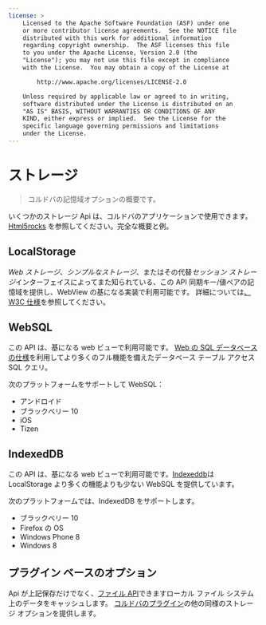 ```yaml
---
license: >
    Licensed to the Apache Software Foundation (ASF) under one
    or more contributor license agreements.  See the NOTICE file
    distributed with this work for additional information
    regarding copyright ownership.  The ASF licenses this file
    to you under the Apache License, Version 2.0 (the
    "License"); you may not use this file except in compliance
    with the License.  You may obtain a copy of the License at

        http://www.apache.org/licenses/LICENSE-2.0

    Unless required by applicable law or agreed to in writing,
    software distributed under the License is distributed on an
    "AS IS" BASIS, WITHOUT WARRANTIES OR CONDITIONS OF ANY
    KIND, either express or implied.  See the License for the
    specific language governing permissions and limitations
    under the License.
---
```


# ストレージ

> コルドバの記憶域オプションの概要です。

いくつかのストレージ Api は、コルドバのアプリケーションで使用できます。[Html5rocks][1] を参照してください。完全な概要と例。

 [1]: http://www.html5rocks.com/en/features/storage

## LocalStorage

*Web ストレージ*、*シンプルなストレージ*、またはその代替*セッション ストレージ*インターフェイスによってまた知られている、この API 同期キー/値ペアの記憶域を提供し、WebView の基になる実装で利用可能です。 詳細については[、W3C 仕様][2]を参照してください。

 [2]: http://www.w3.org/TR/webstorage/

## WebSQL

この API は、基になる web ビューで利用可能です。 [Web の SQL データベースの仕様][3]を利用してより多くのフル機能を備えたデータベース テーブル アクセス SQL クエリ。

 [3]: http://dev.w3.org/html5/webdatabase/

次のプラットフォームをサポートして WebSQL：

*   アンドロイド
*   ブラックベリー 10
*   iOS
*   Tizen

## IndexedDB

この API は、基になる web ビューで利用可能です。[Indexeddb][4]は LocalStorage より多くの機能よりも少ない WebSQL を提供しています。

 [4]: http://www.w3.org/TR/IndexedDB/

次のプラットフォームでは、IndexedDB をサポートします。

*   ブラックベリー 10
*   Firefox の OS
*   Windows Phone 8
*   Windows 8

## プラグイン ベースのオプション

Api が上記保存だけでなく、[ファイル API][5]できますローカル ファイル システム上のデータをキャッシュします。 [コルドバのプラグイン][6]の他の同様のストレージ オプションを提供します。

 [5]: https://github.com/apache/cordova-plugin-file/blob/master/doc/index.md
 [6]: http://plugins.cordova.io/